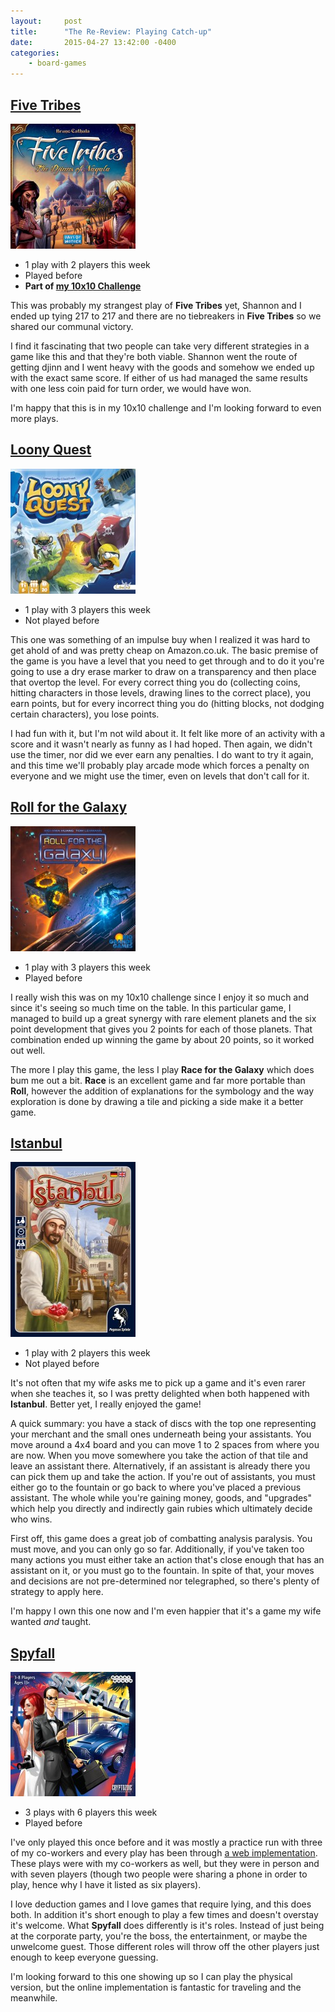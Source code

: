 ```yaml
---
layout:     post
title:      "The Re-Review: Playing Catch-up"
date:       2015-04-27 13:42:00 -0400
categories:
    - board-games
---
```

## [Five Tribes](https://boardgamegeek.com/boardgame/157354/five-tribes)

![Five Tribes](../assets/covers/five-tribes.jpg)

- 1 play with 2 players this week
- Played before
- **Part of [my 10x10 Challenge](https://boardgamegeek.com/geeklist/183527/wesbakers-2015-10x10-hardcore-challenge)**

This was probably my strangest play of **Five Tribes** yet, Shannon and I ended up tying 217 to 217 and there are no tiebreakers in **Five Tribes** so we shared our communal victory.

I find it fascinating that two people can take very different strategies in a game like this and that they're both viable. Shannon went the route of getting djinn and I went heavy with the goods and somehow we ended up with the exact same score. If either of us had managed the same results with one less coin paid for turn order, we would have won.

I'm happy that this is in my 10x10 challenge and I'm looking forward to even more plays.

## [Loony Quest](https://boardgamegeek.com/boardgame/136991/loony-quest)

![Loony Quest](../assets/covers/loony-quest.jpg)

- 1 play with 3 players this week
- Not played before

This one was something of an impulse buy when I realized it was hard to get ahold of and was pretty cheap on Amazon.co.uk. The basic premise of the game is you have a level that you need to get through and to do it you're going to use a dry erase marker to draw on a transparency and then place that overtop the level. For every correct thing you do (collecting coins, hitting characters in those levels, drawing lines to the correct place), you earn points, but for every incorrect thing you do (hitting blocks, not dodging certain characters), you lose points.

I had fun with it, but I'm not wild about it. It felt like more of an activity with a score and it wasn't nearly as funny as I had hoped. Then again, we didn't use the timer, nor did we ever earn any penalties. I do want to try it again, and this time we'll probably play arcade mode which forces a penalty on everyone and we might use the timer, even on levels that don't call for it.

## [Roll for the Galaxy](https://boardgamegeek.com/boardgame/132531/roll-galaxy)

![Roll for the Galaxy](../assets/covers/roll-for-the-galaxy.jpg)

- 1 play with 3 players this week
- Played before

I really wish this was on my 10x10 challenge since I enjoy it so much and since it's seeing so much time on the table. In this particular game, I managed to build up a great synergy with rare  element planets and the six point development that gives you 2 points for each of those planets. That combination ended up winning the game by about 20 points, so it worked out well.

The more I play this game, the less I play **Race for the Galaxy** which does bum me out a bit. **Race** is an excellent game and far more portable than **Roll**, however the addition of explanations for the symbology and the way exploration is done by drawing a tile and picking a side make it a better game.

## [Istanbul](https://boardgamegeek.com/boardgame/148949/istanbul)

![Istanbul](../assets/covers/istanbul.jpg)

- 1 play with 2 players this week
- Not played before

It's not often that my wife asks me to pick up a game and it's even rarer when she teaches it, so I was pretty delighted when both happened with **Istanbul**. Better yet, I really enjoyed the game!

A quick summary: you have a stack of discs with the top one representing your merchant and the small ones underneath being your assistants. You move around a 4x4 board and you can move 1 to 2 spaces from where you are now. When you move somewhere you take the action of that tile and leave an assistant there. Alternatively, if an assistant is already there you can pick them up and take the action. If you're out of assistants, you must either go to the fountain or go back to where you've placed a previous assistant. The whole while you're gaining money, goods, and "upgrades" which help you directly and indirectly gain rubies which ultimately decide who wins.

First off, this game does a great job of combatting analysis paralysis. You must move, and you can only go so far. Additionally, if you've taken too many actions you must either take an action that's close enough that has an assistant on it, or you must go to the fountain. In spite of that, your moves and decisions are not pre-determined nor telegraphed, so there's plenty of strategy to apply here.

I'm happy I own this one now and I'm even happier that it's a game my wife wanted *and* taught.

## [Spyfall](https://boardgamegeek.com/boardgame/166384/spyfall)

![Spyfall](../assets/covers/spyfall.jpg)

- 3 plays with 6 players this week
- Played before

I've only played this once before and it was mostly a practice run with three of my co-workers and every play has been through [a web implementation](http://spyfall.meteor.com). These plays were with my co-workers as well, but they were in person and with seven players (though two people were sharing a phone in order to play, hence why I have it listed as six players).

I love deduction games and I love games that require lying, and this does both. In addition it's short enough to play a few times and doesn't overstay it's welcome. What **Spyfall** does differently is it's roles. Instead of just being at the corporate party, you're the boss, the entertainment, or maybe the unwelcome guest. Those different roles will throw off the other players just enough to keep everyone guessing.

I'm looking forward to this one showing up so I can play the physical version, but the online implementation is fantastic for traveling and the meanwhile.
